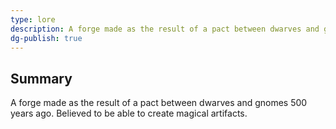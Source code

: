 ```yaml
---
type: lore
description: A forge made as the result of a pact between dwarves and gnomes 500 years ago. Believed to be able to create magical artifacts.
dg-publish: true
---
```


## Summary
A forge made as the result of a pact between dwarves and gnomes 500 years ago. Believed to be able to create magical artifacts.